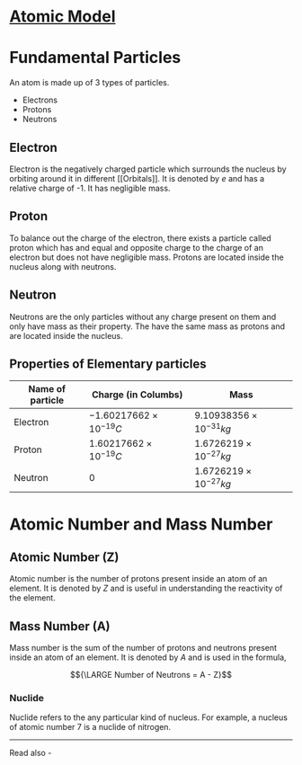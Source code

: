 # [Atomic Model](https://chem.libretexts.org/Courses/University_of_British_Columbia/UBC_CHEM_154%3A_Chemistry_for_Engineering/01%3A_High_School_Review/1.2%3A_Chemical_Elements)

# Fundamental Particles

An atom is made up of 3 types of particles. 
- Electrons
- Protons
- Neutrons

## Electron
Electron is the negatively charged particle which surrounds the nucleus by orbiting around it in different [[Orbitals]]. It is denoted by *e* and has a relative charge of -1. It has negligible mass.

## Proton
To balance out the charge of the electron, there exists a particle called proton which has and equal and opposite charge to the charge of an electron but does not have negligible mass. Protons are located inside the nucleus along with neutrons.

## Neutron
Neutrons are the only particles without any charge present on them and only have mass as their property. The have the same mass as protons and are located inside the nucleus.

## Properties of Elementary particles

| Name of particle | Charge (in Columbs)          | Mass                        | 
| ---------------- | ---------------------------- | --------------------------- |
| Electron         | ${-1.60217662 × 10^{-19} C}$ | ${9.10938356 × 10^{-31}kg}$ |
| Proton           | ${1.60217662 × 10^{-19} C}$  | ${1.6726219 × 10^{-27} kg}$ |
| Neutron          | ${0}$                        | ${1.6726219 × 10^{-27} kg}$ |

# Atomic Number and Mass Number

## Atomic Number (Z)
Atomic number is the number of protons present inside an atom of an element. It is denoted by *Z* and is useful in understanding the reactivity of the element.

## Mass Number (A)
Mass number is the sum of the number of protons and neutrons present inside an atom of an element. It is denoted by *A* and is used in the formula,

$${\LARGE Number of Neutrons = A - Z}$$

### Nuclide 
Nuclide refers to the any particular kind of nucleus. For example, a nucleus of atomic number 7 is a nuclide of nitrogen. 

---
Read also - 